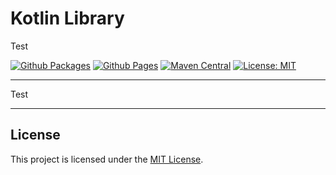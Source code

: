 # Kotlin Library

Test

[![Github Packages](https://img.shields.io/github/v/tag/test/kotlin-library.svg?label=Github+Packages&style=for-the-badge&sort=semver)](https://github.com/test/kotlin-library/packages) [![Github Pages](https://img.shields.io/github/v/tag/test/kotlin-library.svg?label=Github+Pages&style=for-the-badge&sort=semver)](https://test.github.io/kotlin-library) [![Maven Central](https://img.shields.io/maven-central/v/io.github.test/kotlin-library.svg?label=Maven+Central&style=for-the-badge)](https://central.sonatype.com/artifact/io.github.test/kotlin-library) [![License: MIT](https://img.shields.io/static/v1?label=License&style=for-the-badge&message=MIT&color=yellow)](https://spdx.org/licenses/MIT)

---

Test

---

## License

This project is licensed under the [MIT License](https://spdx.org/licenses/MIT).
